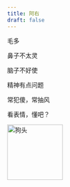 ```yaml
---
title: 阿右
draft: false
---
```


毛多

鼻子不太灵

脑子不好使

精神有点问题

常犯傻，常抽风

看表情，懂吧？

<img src="https://oss.soarch.top/dog.jpg" alt="狗头" height="128" width="128"/>
